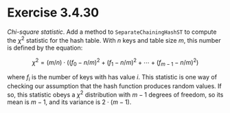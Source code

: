 # Exercise 3.4.30

*Chi-square statistic*. Add a method to `SeparateChainingHashST` to compute the
$\chi^2$ statistic for the hash table. With $n$ keys and table size $m$, this
number is defined by the equation:

$$
\chi^2 = (m/n) \cdot ((f_0 - n/m)^2 + (f_1 - n/m)^2 + \cdots + (f_{m-1} - n/m)^2)
$$

where $f_i$ is the number of keys with has value $i$. This statistic is one way of
checking our assumption that the hash function produces random values. If so, this
statistic obeys a $\chi^2$ distribution with $m-1$ degrees of freedom, so its mean
is $m-1$, and its variance is $2\cdot (m-1)$.